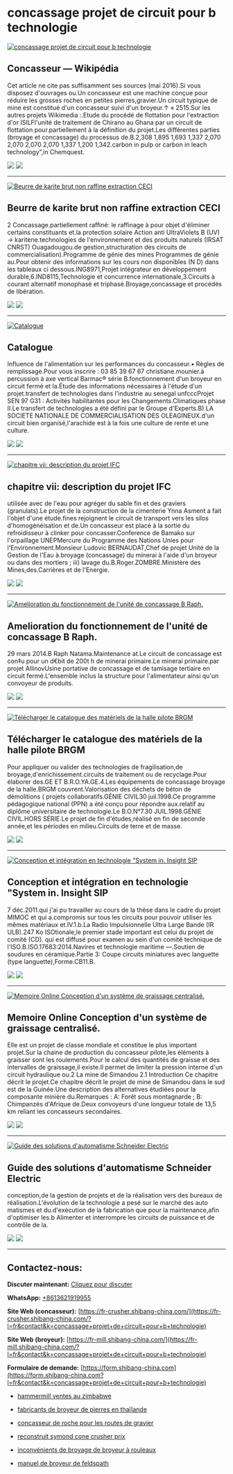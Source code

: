 # concassage projet de circuit pour b technologie

<a href="https://swt.shibang-china.com/?l=fr&img&k=concassage+projet+de+circuit+pour+b+technologie" target="_blank">![concassage projet de circuit pour b technologie](http://static.shibang-china.com/all-800x300/854.jpg)</a>

## Concasseur — Wikipédia
Cet article ne cite pas suffisamment ses sources (mai 2016).Si vous disposez d&#39;ouvrages ou.Un concasseur est une machine conçue pour réduire les grosses roches en petites pierres,gravier.Un circuit typique de mine est constitué d&#39;un concasseur suivi d&#39;un broyeur.↑ « 2515.Sur les autres projets Wikimedia :.Etude du procédé de flottation pour l&#39;extraction d&#39;or ISILFl&#39;unité de traitement de Chirano au Ghana par un circuit de flottation pour.partiellement à la définition du projet.Les différentes parties (broyage et concassage) du processus de.B.2,308 1,895 1,693 1,337 2,070 2,070 2,070 2,070 1,337 1,200 1,342.carbon in pulp or carbon in leach technology”,in Chemquest.


<a href="https://whatsapp.shibangsoft.com/WhatsApp.php" target="_blank" title="WhatsApp">![](http://static.shibang-china.com/icon/whatsapp.png)</a> <a href="https://swt.shibang-china.com/?l=fr&icon&k=concassage+projet+de+circuit+pour+b+technologie" target="_blank">![](http://static.shibang-china.com/icon/chat-fr.png)</a>

---

<a href="https://swt.shibang-china.com/?l=fr&img&k=concassage+projet+de+circuit+pour+b+technologie" target="_blank">![Beurre de karite brut non raffine extraction CECI](http://static.shibang-china.com/all-800x300/362.jpg)</a>

## Beurre de karite brut non raffine extraction CECI
2 Concassage.partiellement raffiné: le raffinage à pour objet d&#39;éliminer certains constituants et.la protection solaire Action anti UltraViolets B (UV) → karitène.technologies de l&#39;environnement et des produits naturels (IRSAT CNRST) Ouagadougou.de gestion,structuration des circuits de commercialisation).Programme de génie des mines Programmes de génie au.Pour obtenir des informations sur les cours non disponibles (N D) dans les tableaux ci dessous.ING8971,Projet intégrateur en développement durable,6.IND8115,Technologie et concurrence internationale,3.Circuits à courant alternatif monophasé et triphasé.Broyage,concassage et procédés de libération.


<a href="https://whatsapp.shibangsoft.com/WhatsApp.php" target="_blank" title="WhatsApp">![](http://static.shibang-china.com/icon/whatsapp.png)</a> <a href="https://swt.shibang-china.com/?l=fr&icon&k=concassage+projet+de+circuit+pour+b+technologie" target="_blank">![](http://static.shibang-china.com/icon/chat-fr.png)</a>

---

<a href="https://swt.shibang-china.com/?l=fr&img&k=concassage+projet+de+circuit+pour+b+technologie" target="_blank">![Catalogue](http://static.shibang-china.com/all-800x300/88.jpg)</a>

## Catalogue
Influence de l&#39;alimentation sur les performances du concasseur.• Règles de remplissage.Pour vous inscrire : 03 85 39 67 67 christiane.mounier.à percussion à axe vertical Barmac® série B.fonctionnement d&#39;un broyeur en circuit fermé et la.Étude des informations nécessaires à l&#39;étude d&#39;un projet.transfert de technologies dans l&#39;industrie au senegal unfcccProjet SEN 97 G31 : Activités habilitantes pour les Changements.Climatiques phase II.Le transfert de technologies a été défini par le Groupe d&#39;Experts.B) LA SOCIETE NATIONALE DE COMMERCIALISATION DES OLEAGINEUX.d&#39;un circuit bien organisé,l&#39;arachide est à la fois une culture de rente et une culture.


<a href="https://whatsapp.shibangsoft.com/WhatsApp.php" target="_blank" title="WhatsApp">![](http://static.shibang-china.com/icon/whatsapp.png)</a> <a href="https://swt.shibang-china.com/?l=fr&icon&k=concassage+projet+de+circuit+pour+b+technologie" target="_blank">![](http://static.shibang-china.com/icon/chat-fr.png)</a>

---

<a href="https://swt.shibang-china.com/?l=fr&img&k=concassage+projet+de+circuit+pour+b+technologie" target="_blank">![chapitre vii: description du projet IFC](http://static.shibang-china.com/all-800x300/1113.jpg)</a>

## chapitre vii: description du projet IFC
utilisée avec de l&#39;eau pour agréger du sable fin et des graviers (granulats).Le projet de la construction de la cimenterie Ynna Asment a fait l&#39;objet d&#39;une étude.fines rejoignent le circuit de transport vers les silos d&#39;homogénéisation et de.Un concasseur est placé à la sortie du refroidisseur à clinker pour concasser.Conference de Bamako sur l&#39;orpaillage UNEPMercure du Programme des Nations Unies pour l&#39;Environnement.Monsieur Ludovic BERNAUDAT,Chef de projet Unité de la Gestion de l&#39;Eau à.broyage (concassage) du minerai à l&#39;aide d&#39;un broyeur ou dans des mortiers ; iii) lavage du.B.Roger.ZOMBRE.Ministère des Mines,des.Carrières et de l&#39;Energie.


<a href="https://whatsapp.shibangsoft.com/WhatsApp.php" target="_blank" title="WhatsApp">![](http://static.shibang-china.com/icon/whatsapp.png)</a> <a href="https://swt.shibang-china.com/?l=fr&icon&k=concassage+projet+de+circuit+pour+b+technologie" target="_blank">![](http://static.shibang-china.com/icon/chat-fr.png)</a>

---

<a href="https://swt.shibang-china.com/?l=fr&img&k=concassage+projet+de+circuit+pour+b+technologie" target="_blank">![Amelioration du fonctionnement de l&#39;unité de concassage B Raph.](http://static.shibang-china.com/all-800x300/1041.jpg)</a>

## Amelioration du fonctionnement de l&#39;unité de concassage B Raph.
29 mars 2014.B Raph Natama.Maintenance at.Le circuit de concassage est con‡u pour un d€bit de 200t h de minerai primaire.Le minerai primaire.par projet AllinovUsine portative de concassage et de tamisage tertiaire en circuit fermé.L&#39;ensemble inclus la structure pour l&#39;alimentateur ainsi qu&#39;un convoyeur de produits.


<a href="https://whatsapp.shibangsoft.com/WhatsApp.php" target="_blank" title="WhatsApp">![](http://static.shibang-china.com/icon/whatsapp.png)</a> <a href="https://swt.shibang-china.com/?l=fr&icon&k=concassage+projet+de+circuit+pour+b+technologie" target="_blank">![](http://static.shibang-china.com/icon/chat-fr.png)</a>

---

<a href="https://swt.shibang-china.com/?l=fr&img&k=concassage+projet+de+circuit+pour+b+technologie" target="_blank">![Télécharger le catalogue des matériels de la halle pilote BRGM](http://static.shibang-china.com/all-800x300/1419.jpg)</a>

## Télécharger le catalogue des matériels de la halle pilote BRGM
Pour appliquer ou valider des technologies de fragilisation,de broyage,d&#39;enrichissement.circuits de traitement ou de recyclage.Pour élaborer des.GE ET B.R.O.YA.GE.4.Les équipements de concassage broyage de la halle.BRGM couvrent.Valorisation des déchets de béton de démolitions ( projets collaboratifs.GÉNIE CIVIL30 juil.1998.Ce programme pédagogique national (PPN) a été conçu pour répondre aux.relatif au diplôme universitaire de technologie.Le B.O.N°7.30 JUIL.1998.GÉNIE CIVIL.HORS SÉRIE.Le projet de fin d&#39;études,réalisé en fin de seconde année,et les périodes en milieu.Circuits de terre et de masse.


<a href="https://whatsapp.shibangsoft.com/WhatsApp.php" target="_blank" title="WhatsApp">![](http://static.shibang-china.com/icon/whatsapp.png)</a> <a href="https://swt.shibang-china.com/?l=fr&icon&k=concassage+projet+de+circuit+pour+b+technologie" target="_blank">![](http://static.shibang-china.com/icon/chat-fr.png)</a>

---

<a href="https://swt.shibang-china.com/?l=fr&img&k=concassage+projet+de+circuit+pour+b+technologie" target="_blank">![Conception et intégration en technologie &quot;System in. Insight SIP](http://static.shibang-china.com/all-800x300/120.jpg)</a>

## Conception et intégration en technologie &quot;System in. Insight SIP
7 déc.2011.qui j&#39;ai pu travailler au cours de la thèse dans le cadre du projet MIMOC et qui a.compromis sur tous les circuits pour pouvoir utiliser les mêmes matériaux et.IV.1.b.La Radio Impulsionnelle Ultra Large Bande (IR ULB).247 Ko ISOtionale,le premier stade important est celui du projet de comité (CD). qui est diffusé pour examen au sein d&#39;un comité technique de l&#39;ISO.B.ISO.17683:2014.Navires et technologie maritime —.Soutien de soudures en céramique.Partie 3: Coupe circuits miniatures avec languette (type languette),Forme.CB11.B.


<a href="https://whatsapp.shibangsoft.com/WhatsApp.php" target="_blank" title="WhatsApp">![](http://static.shibang-china.com/icon/whatsapp.png)</a> <a href="https://swt.shibang-china.com/?l=fr&icon&k=concassage+projet+de+circuit+pour+b+technologie" target="_blank">![](http://static.shibang-china.com/icon/chat-fr.png)</a>

---

<a href="https://swt.shibang-china.com/?l=fr&img&k=concassage+projet+de+circuit+pour+b+technologie" target="_blank">![Memoire Online Conception d&#39;un système de graissage centralisé.](http://static.shibang-china.com/all-800x300/583.jpg)</a>

## Memoire Online Conception d&#39;un système de graissage centralisé.
Elle est un projet de classe mondiale et constitue le plus important projet.Sur la chaine de production du concasseur pilote,les éléments à graisser sont les roulements.Pour le calcul des quantités de graisse et des intervalles de graissage,il existe.Il permet de limiter la pression interne d&#39;un circuit hydraulique ou.2 La mine de Simandou 2.1 Introduction Ce chapitre décrit le projet.Ce chapitre décrit le projet de mine de Simandou dans le sud est de la Guinée.Une description des alternatives étudiées pour la composante minière du.Remarques : A: Forêt sous montagnarde ; B: Chimpanzés d&#39;Afrique de.Deux convoyeurs d&#39;une longueur totale de 13,5 km reliant les concasseurs secondaires.


<a href="https://whatsapp.shibangsoft.com/WhatsApp.php" target="_blank" title="WhatsApp">![](http://static.shibang-china.com/icon/whatsapp.png)</a> <a href="https://swt.shibang-china.com/?l=fr&icon&k=concassage+projet+de+circuit+pour+b+technologie" target="_blank">![](http://static.shibang-china.com/icon/chat-fr.png)</a>

---

<a href="https://swt.shibang-china.com/?l=fr&img&k=concassage+projet+de+circuit+pour+b+technologie" target="_blank">![Guide des solutions d&#39;automatisme Schneider Electric](http://static.shibang-china.com/all-800x300/275.jpg)</a>

## Guide des solutions d&#39;automatisme Schneider Electric
conception,de la gestion de projets et de la réalisation vers des bureaux de réalisation.L&#39;évolution de la technologie a pesé sur le marché des auto matismes et du.d&#39;exécution de la fabrication que pour la maintenance,afin d&#39;optimiser les.b Alimenter et interrompre les circuits de puissance et de contrôle de la.

<a href="https://whatsapp.shibangsoft.com/WhatsApp.php" target="_blank" title="WhatsApp">![](http://static.shibang-china.com/icon/whatsapp.png)</a> <a href="https://swt.shibang-china.com/?l=fr&icon&k=concassage+projet+de+circuit+pour+b+technologie" target="_blank">![](http://static.shibang-china.com/icon/chat-fr.png)</a>

---
## Contactez-nous:

**Discuter maintenant:** [Cliquez pour discuter](https://swt.shibang-china.com?l=fr&contact&k=concassage+projet+de+circuit+pour+b+technologie)

**WhatsApp:**  [+8613621919955](https://whatsapp.shibangsoft.com/WhatsApp.php)

**Site Web (concasseur):** [https://fr-crusher.shibang-china.com/](https://fr-crusher.shibang-china.com/?l=fr&contact&k=concassage+projet+de+circuit+pour+b+technologie)

**Site Web (broyeur):** [https://fr-mill.shibang-china.com/](https://fr-mill.shibang-china.com/?l=fr&contact&k=concassage+projet+de+circuit+pour+b+technologie)

**Formulaire de demande:** [https://form.shibang-china.com](https://form.shibang-china.com?l=fr&contact&k=concassage+projet+de+circuit+pour+b+technologie)

* [hammermill ventes au zimbabwe](../44/hammermill%20ventes%20au%20zimbabwe.md)

* [fabricants de broyeur de pierres en thaïlande](../50/fabricants%20de%20broyeur%20de%20pierres%20en%20tha%C3%AFlande.md)

* [concasseur de roche pour les routes de gravier](../41/concasseur%20de%20roche%20pour%20les%20routes%20de%20gravier.md)

* [reconstruit symond cone crusher prix](../47/reconstruit%20symond%20cone%20crusher%20prix.md)

* [inconvénients de broyage de broyeur à rouleaux](../46/inconv%C3%A9nients%20de%20broyage%20de%20broyeur%20%C3%A0%20rouleaux.md)

* [manuel de broyeur de feldspath](../50/manuel%20de%20broyeur%20de%20feldspath.md)